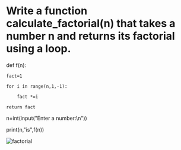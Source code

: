 # Write a function calculate_factorial(n) that takes a number n and returns its factorial using a loop.

def f(n):
  
    fact=1
   
    for i in range(n,1,-1):
     
        fact *=i
  
    return fact

n=int(input("Enter a number:\n"))

print(n,"is",f(n))



![factorial](https://github.com/user-attachments/assets/130db1c9-88b3-40f4-a1b1-bc65ef039017)
